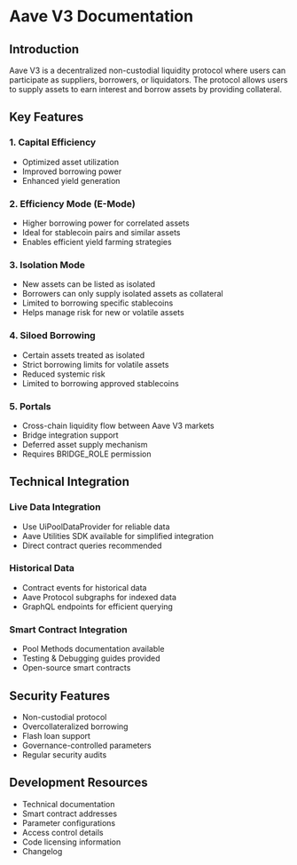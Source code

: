 # Aave V3 Documentation

## Introduction

Aave V3 is a decentralized non-custodial liquidity protocol where users can participate as suppliers, borrowers, or liquidators. The protocol allows users to supply assets to earn interest and borrow assets by providing collateral.

## Key Features

### 1. Capital Efficiency
- Optimized asset utilization
- Improved borrowing power
- Enhanced yield generation

### 2. Efficiency Mode (E-Mode)
- Higher borrowing power for correlated assets
- Ideal for stablecoin pairs and similar assets
- Enables efficient yield farming strategies

### 3. Isolation Mode
- New assets can be listed as isolated
- Borrowers can only supply isolated assets as collateral
- Limited to borrowing specific stablecoins
- Helps manage risk for new or volatile assets

### 4. Siloed Borrowing
- Certain assets treated as isolated
- Strict borrowing limits for volatile assets
- Reduced systemic risk
- Limited to borrowing approved stablecoins

### 5. Portals
- Cross-chain liquidity flow between Aave V3 markets
- Bridge integration support
- Deferred asset supply mechanism
- Requires BRIDGE_ROLE permission

## Technical Integration

### Live Data Integration
- Use UiPoolDataProvider for reliable data
- Aave Utilities SDK available for simplified integration
- Direct contract queries recommended

### Historical Data
- Contract events for historical data
- Aave Protocol subgraphs for indexed data
- GraphQL endpoints for efficient querying

### Smart Contract Integration
- Pool Methods documentation available
- Testing & Debugging guides provided
- Open-source smart contracts

## Security Features
- Non-custodial protocol
- Overcollateralized borrowing
- Flash loan support
- Governance-controlled parameters
- Regular security audits

## Development Resources
- Technical documentation
- Smart contract addresses
- Parameter configurations
- Access control details
- Code licensing information
- Changelog 